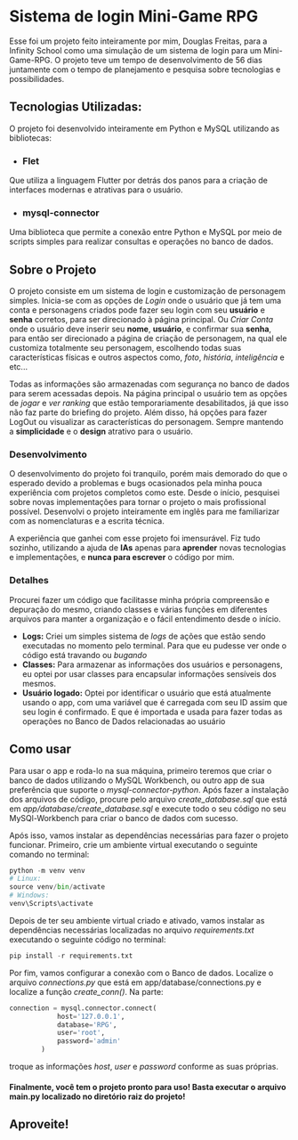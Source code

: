 # Sistema de login Mini-Game RPG

  Esse foi um projeto feito inteiramente por mim, Douglas Freitas, para a Infinity School como uma simulação de um sistema de login 
para um Mini-Game-RPG. O projeto teve um tempo de desenvolvimento de 56 dias juntamente com o tempo de planejamento e pesquisa sobre
tecnologias e possibilidades.

## Tecnologias Utilizadas:

  O projeto foi desenvolvido inteiramente em Python e MySQL utilizando as bibliotecas:

  - ### Flet
Que utiliza a linguagem Flutter por detrás dos panos para a criação de interfaces modernas e atrativas para o usuário.

  - ### mysql-connector
Uma biblioteca que permite a conexão entre Python e MySQL por meio de scripts simples para realizar consultas e operações no banco de dados.

## Sobre o Projeto

O projeto consiste em um sistema de login e customização de personagem simples. Inicia-se com as opções de _Login_ onde o usuário que já
tem uma conta e personagens criados pode fazer seu login com seu **usuário** e **senha** corretos, para ser direcionado à página principal.
Ou _Criar Conta_ onde o usuário deve inserir seu **nome**, **usuário**, e confirmar sua **senha**, para então ser direcionado a página de 
criação de personagem, na qual ele customiza totalmente seu personagem, escolhendo todas suas características físicas e outros 
aspectos como, _foto_, _história_, _inteligência_ e etc...

Todas as informações são armazenadas com segurança no banco de dados para serem acessadas depois. Na página principal
o usuário tem as opções de _jogar_ e _ver ranking_ que estão temporariamente desabilitados, já que isso não faz parte do briefing do projeto.
Além disso, há opções para fazer LogOut ou visualizar as características do personagem. Sempre mantendo a **simplicidade** e o **design** 
atrativo para o usuário.

### Desenvolvimento
O desenvolvimento do projeto foi tranquilo, porém mais demorado do que o esperado devido a problemas e bugs ocasionados pela minha pouca 
experiência com projetos completos como este. Desde o início, pesquisei sobre novas implementações para tornar o projeto o mais profissional 
possível. Desenvolvi o projeto inteiramente em inglês para me familiarizar com as nomenclaturas e a escrita técnica.

A experiência que ganhei com esse projeto foi imensurável. Fiz tudo sozinho, utilizando a ajuda de **IAs** apenas para **aprender** novas tecnologias
e implementações, e **nunca para escrever** o código por mim.

### Detalhes
Procurei fazer um código que facilitasse minha própria compreensão e depuração do mesmo, criando classes e várias funções em diferentes 
arquivos para manter a organização e o fácil entendimento desde o início.

 - **Logs:** Criei um simples sistema de _logs_ de ações que estão sendo executadas no momento pelo terminal. Para que eu pudesse ver onde o
   código está travando ou _bugando_
 - **Classes:** Para armazenar as informações dos usuários e personagens, eu optei por usar classes para encapsular informações
   sensíveis dos mesmos.
 - **Usuário logado:** Optei por identificar o usuário que está atualmente usando o app, com uma variável que é carregada com seu ID
   assim que seu login é confirmado. E que é importada e usada para fazer todas as operações no Banco de Dados relacionadas ao usuário

## Como usar

Para usar o app e roda-lo na sua máquina, primeiro teremos que criar o banco de dados utilizando o MySQL Workbench, ou outro app de sua 
preferência que suporte o _mysql-connector-python_. Após fazer a instalação dos arquivos de código, procure pelo arquivo _create_database.sql_
que está em _app/database/create_database.sql_ e execute todo o seu código no seu MySQl-Workbench para criar o banco de dados com sucesso.

Após isso, vamos instalar as dependências necessárias para fazer o projeto funcionar. 
Primeiro, crie um ambiente virtual executando o seguinte comando no terminal:

```Python
python -m venv venv
# Linux:
source venv/bin/activate
# Windows:
venv\Scripts\activate
```

Depois de ter seu ambiente virtual criado e ativado, vamos instalar as dependências necessárias localizadas no arquivo _requirements.txt_
executando o seguinte código no terminal:

```Python
pip install -r requirements.txt
```

Por fim, vamos configurar a conexão com o Banco de dados. Localize o arquivo _connections.py_ que está em app/database/connections.py
e localize a função _create_conn()_. Na parte:

```Python
connection = mysql.connector.connect(
            host='127.0.0.1',       
            database='RPG',         
            user='root',            
            password='admin' 
        )
```

troque as informações _host_, _user_ e _password_ conforme as suas próprias. 

#### Finalmente, você tem o projeto pronto para uso! Basta executar o arquivo main.py localizado no diretório raiz do projeto!
## Aproveite!
